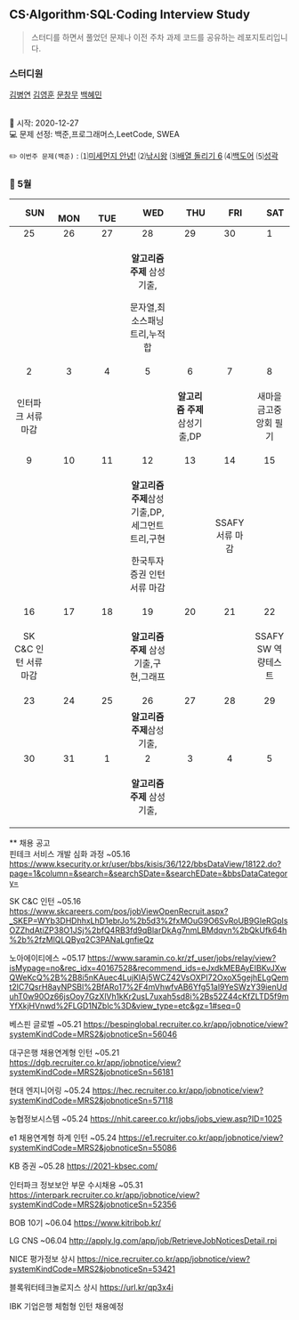 ## CS·Algorithm·SQL·Coding Interview Study
<blockquote>스터디를 하면서 풀었던 문제나 이전 주차 과제 코드를 공유하는 레포지토리입니다.</blockquote>

### 스터디원

[김병연](https://github.com/whyWhale) [김영훈](https://github.com/12311321) [문창무](https://github.com/ChangmooMoon) [백혜민](https://github.com/HyeminBaek) 

<br> 📌 시작: 2020-12-27 
<br> 💻 문제 선정: 백준,프로그래머스,LeetCode, SWEA

✏️ `이번주 문제(백준)` : ⑴[미세먼지 안녕!](https://www.acmicpc.net/problem/17144)  ⑵[낚시왕](https://www.acmicpc.net/problem/17143)  ⑶[배열 돌리기 6](https://www.acmicpc.net/problem/20327)  ⑷[백도어](https://www.acmicpc.net/problem/17396)  ⑸[성곽](https://www.acmicpc.net/problem/2234)

<h3> 📅 5월 </h3>


|　  SUN　  |　  MON　  |　  TUE　  |　  WED　  |　  THU　  |　  FRI　  |　  SAT　  |
|:---:|:---:|:---:|:---:|:---:|:---:|:---:|
|    25    |    26    |    27    |    28    |    29    |    30    |    1    |
|||<p></p> |<p><b>알고리즘 주제</b> 삼성기출,</p><p>문자열,최소스패닝트리,누적합</p>  ||||
| 2 |      3      |      4      |     5     |    6     |     7     | 8 |
|<p>인터파크 서류 마감</p>||||<p><b>알고리즘 주제</b> 삼성기출,DP</p>||새마을금고중앙회 필기|
| 9 |      10       |      11       |      12       |     13     |     14     |15|
| |||<p><b>알고리즘 주제</b>삼성기출,DP,세그먼트 트리,구현</p><p>한국투자증권 인턴 서류 마감</p>||SSAFY 서류 마감||
| 16 |      17        |       18       | 19|  20  |  21  |  22  |
|<p>SK C&C 인턴 서류 마감</p>|||<p><b>알고리즘 주제</b> 삼성기출,구현,그래프</p>||<p></p>|SSAFY SW 역량테스트|
| 23 |24|25|26|27|28|29|
||||<b>알고리즘 주제</b>삼성기출,||||
|30|31|1 |    2    |3 |   4  | 5 |
|||<p></p> |<p><b>알고리즘 주제</b> 삼성기출,</p>  ||||

** 채용 공고
<br>핀테크 서비스 개발 심화 과정 ~05.16 https://www.ksecurity.or.kr/user/bbs/kisis/36/122/bbsDataView/18122.do?page=1&column=&search=&searchSDate=&searchEDate=&bbsDataCategory=

SK C&C 인턴 ~05.16 https://www.skcareers.com/pos/jobViewOpenRecruit.aspx?_SKEP=WYb3DHDhhxLhD1ebrJo%2b5d3%2fxMOuG9O6SvRoUB9GIeRGplsOZZhdAtiZP38O1JSj%2bfQ4RB3fd9qBlarDkAg7nmLBMdqvn%2bQkUfk64h%2b%2fzMlQLQByq2C3PANaLgnfieQz

노아에이티에스 ~05.17 https://www.saramin.co.kr/zf_user/jobs/relay/view?isMypage=no&rec_idx=40167528&recommend_ids=eJxdkMEBAyEIBKvJXwQWeKcQ%2B%2B8i5nKAuec4LujKIAj5WCZ42VsOXPI72OxoX5gejhELgQemt2lC7QsrH8ayNPSBl%2BfARo17%2F4mVhwfvAB6Yfg51al9YeSWzY39ienUduhT0w90Oz66jsOoy7GzXlVh1kKr2usL7uxah5sd8i%2Bs52Z44cKfZLTD5f9mYfXkjHVnwd%2FLGD1NZblc%3D&view_type=etc&gz=1#seq=0

베스핀 글로벌 ~05.21 https://bespinglobal.recruiter.co.kr/app/jobnotice/view?systemKindCode=MRS2&jobnoticeSn=56046

대구은행 채용연계형 인턴 ~05.21 https://dgb.recruiter.co.kr/app/jobnotice/view?systemKindCode=MRS2&jobnoticeSn=56181

현대 엔지니어링 ~05.24 https://hec.recruiter.co.kr/app/jobnotice/view?systemKindCode=MRS2&jobnoticeSn=57118

농협정보시스템 ~05.24 https://nhit.career.co.kr/jobs/jobs_view.asp?ID=1025

e1 채용연계형 하계 인턴 ~05.24 https://e1.recruiter.co.kr/app/jobnotice/view?systemKindCode=MRS2&jobnoticeSn=55086

KB 증권 ~05.28 https://2021-kbsec.com/

인터파크 정보보안 부문 수시채용 ~05.31 https://interpark.recruiter.co.kr/app/jobnotice/view?systemKindCode=MRS2&jobnoticeSn=52356

BOB 10기 ~06.04 https://www.kitribob.kr/

LG CNS ~06.04 http://apply.lg.com/app/job/RetrieveJobNoticesDetail.rpi

NICE 평가정보 상시 https://nice.recruiter.co.kr/app/jobnotice/view?systemKindCode=MRS2&jobnoticeSn=53421

블록워터테크놀로지스 상시 https://url.kr/qp3x4i

IBK 기업은행 체험형 인턴 채용예정
